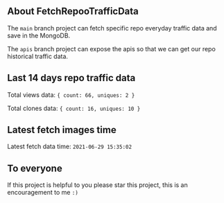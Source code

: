## About FetchRepooTrafficData

The `main` branch project can fetch specific repo everyday traffic data and save in the MongoDB.

The `apis` branch project can expose the apis so that we can get our repo historical traffic data.

## Last 14 days repo traffic data

Total views data: `{ count: 66, uniques: 2 }`

Total clones data: `{ count: 16, uniques: 10 }`

## Latest fetch images time

Latest fetch data time: `2021-06-29 15:35:02`

## To everyone

If this project is helpful to you please star this project, this is an encouragement to me `:)`



